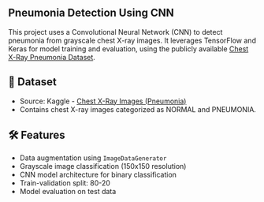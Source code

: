 ## Pneumonia Detection Using CNN

This project uses a Convolutional Neural Network (CNN) to detect pneumonia from grayscale chest X-ray images. It leverages TensorFlow and Keras for model training and evaluation, using the publicly available [Chest X-Ray Pneumonia Dataset](https://www.kaggle.com/paultimothymooney/chest-xray-pneumonia).

## 📁 Dataset
- Source: Kaggle - [Chest X-Ray Images (Pneumonia)](https://www.kaggle.com/paultimothymooney/chest-xray-pneumonia)
- Contains chest X-ray images categorized as NORMAL and PNEUMONIA.

## 🛠 Features
- Data augmentation using `ImageDataGenerator`
- Grayscale image classification (150x150 resolution)
- CNN model architecture for binary classification
- Train-validation split: 80-20
- Model evaluation on test data
